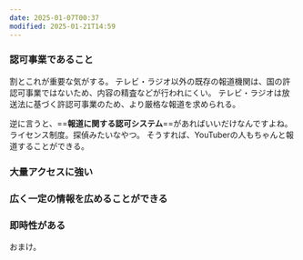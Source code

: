 ```yaml
---
date: 2025-01-07T00:37
modified: 2025-01-21T14:59
---
```


### 認可事業であること

割とこれが重要な気がする。
テレビ・ラジオ以外の既存の報道機関は、国の許認可事業ではないため、内容の精査などが行われにくい。
テレビ・ラジオは放送法に基づく許認可事業のため、より厳格な報道を求められる。

逆に言うと、==**報道に関する認可システム**==があればいいだけなんですよね。
ライセンス制度。探偵みたいなやつ。
そうすれば、YouTuberの人もちゃんと報道することができる。


### 大量アクセスに強い



### 広く一定の情報を広めることができる



### 即時性がある
おまけ。